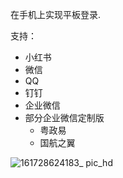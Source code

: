在手机上实现平板登录.

支持：
- 小红书
- 微信
- QQ
- 钉钉
- 企业微信
- 部分企业微信定制版
  - 粤政易
  - 国航之翼
 

![161728624183_ pic_hd](https://github.com/user-attachments/assets/0e392388-5245-4a85-9da9-92e669a1f77c)
